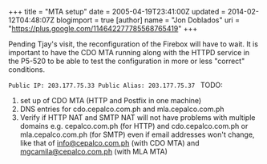 +++
title = "MTA setup"
date = 2005-04-19T23:41:00Z
updated = 2014-02-12T04:48:07Z
blogimport = true 
[author]
	name = "Jon Doblados"
	uri = "https://plus.google.com/114642277785568765419"
+++

Pending Tjay's visit, the reconfiguration of the Firebox will have to wait. It is important to have the CDO MTA running along with the HTTPD service in the P5-520 to be able to test the configuration  in more or less "correct" conditions.

`Public IP: 203.177.75.33
Public Alias: 203.177.75.37
`
TODO:
1. set up of CDO MTA (HTTP and Postfix in one machine)
2. DNS entries for cdo.cepalco.com.ph and mla.cepalco.com.ph
3. Verify if HTTP NAT and SMTP NAT will not have problems with multiple domains e.g. cepalco.com.ph (for HTTP) and cdo.cepalco.com.ph or mla.cepalco.com.ph (for SMTP) even if email addresses won't change, like that of info@cepalco.com.ph (with CDO MTA) and mgcamila@cepalco.com.ph (with MLA MTA)
